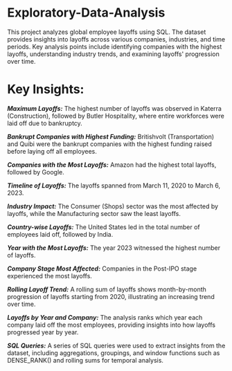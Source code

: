 # Exploratory-Data-Analysis
This project analyzes global employee layoffs using SQL. The dataset provides insights into layoffs across various companies, industries, and time periods. Key analysis points include identifying companies with the highest layoffs, understanding industry trends, and examining layoffs' progression over time.

# Key Insights:
***Maximum Layoffs:*** The highest number of layoffs was observed in Katerra (Construction), followed by Butler Hospitality, where entire workforces were laid off due to bankruptcy.

***Bankrupt Companies with Highest Funding:*** Britishvolt (Transportation) and Quibi were the bankrupt companies with the highest funding raised before laying off all employees.

***Companies with the Most Layoffs:*** Amazon had the highest total layoffs, followed by Google.

***Timeline of Layoffs:*** The layoffs spanned from March 11, 2020 to March 6, 2023.

***Industry Impact:*** The Consumer (Shops) sector was the most affected by layoffs, while the Manufacturing sector saw the least layoffs.

***Country-wise Layoffs:*** The United States led in the total number of employees laid off, followed by India.

***Year with the Most Layoffs:*** The year 2023 witnessed the highest number of layoffs.

***Company Stage Most Affected:*** Companies in the Post-IPO stage experienced the most layoffs.

***Rolling Layoff Trend:*** A rolling sum of layoffs shows month-by-month progression of layoffs starting from 2020, illustrating an increasing trend over time. 

***Layoffs by Year and Company:*** The analysis ranks which year each company laid off the most employees, providing insights into how layoffs progressed year by year.

***SQL Queries:*** A series of SQL queries were used to extract insights from the dataset, including aggregations, groupings, and window functions such as DENSE_RANK() and rolling sums for temporal analysis.
